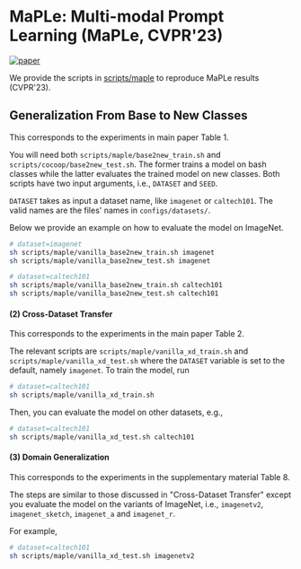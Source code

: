 # MaPLe: Multi-modal Prompt Learning (MaPLe, CVPR'23)
[![paper](https://img.shields.io/badge/arXiv-Paper-<COLOR>.svg)](https://arxiv.org/abs/2210.03117)

We provide the scripts in [scripts/maple](../scripts/maple) to reproduce MaPLe results (CVPR'23).

## Generalization From Base to New Classes

This corresponds to the experiments in main paper Table 1.

You will need both `scripts/maple/base2new_train.sh` and `scripts/cocoop/base2new_test.sh`. The former trains a model on bash classes while the latter evaluates the trained model on new classes. Both scripts have two input arguments, i.e., `DATASET` and `SEED`.

`DATASET` takes as input a dataset name, like `imagenet` or `caltech101`. The valid names are the files' names in `configs/datasets/`.

Below we provide an example on how to evaluate the model on ImageNet.

```bash
# dataset=imagenet
sh scripts/maple/vanilla_base2new_train.sh imagenet
sh scripts/maple/vanilla_base2new_test.sh imagenet

# dataset=caltech101
sh scripts/maple/vanilla_base2new_train.sh caltech101
sh scripts/maple/vanilla_base2new_test.sh caltech101
```

#### (2) Cross-Dataset Transfer

This corresponds to the experiments in the main paper Table 2.

The relevant scripts are `scripts/maple/vanilla_xd_train.sh` and `scripts/maple/vanilla_xd_test.sh` where the `DATASET` variable is set to the default, namely `imagenet`. To train the model, run

```bash
# dataset=caltech101
sh scripts/maple/vanilla_xd_train.sh
```

Then, you can evaluate the model on other datasets, e.g.,

```bash
# dataset=caltech101
sh scripts/maple/vanilla_xd_test.sh caltech101
```

#### (3) Domain Generalization 

This corresponds to the experiments in the supplementary material Table 8.

The steps are similar to those discussed in "Cross-Dataset Transfer" except you evaluate the model on the variants of ImageNet, i.e., `imagenetv2`, `imagenet_sketch`, `imagenet_a` and `imagenet_r`.

For example,
```bash
# dataset=caltech101
sh scripts/maple/vanilla_xd_test.sh imagenetv2
```
